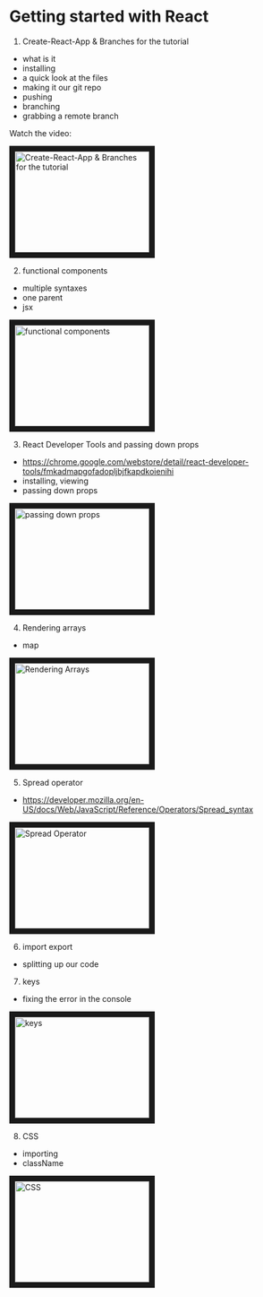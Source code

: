 # Getting started with React

1. Create-React-App & Branches for the tutorial

- what is it
- installing
- a quick look at the files
- making it our git repo
- pushing
- branching
- grabbing a remote branch

Watch the video:

<a href="http://www.youtube.com/watch?feature=player_embedded&v=wDEwq9UqZR8
" target="_blank"><img src="http://img.youtube.com/vi/wDEwq9UqZR8/0.jpg" 
alt="Create-React-App & Branches for the tutorial" width="240" height="180" border="10" /></a>

2. functional components

- multiple syntaxes
- one parent
- jsx

<a href="http://www.youtube.com/watch?feature=player_embedded&v=kxI9falAjuY
" target="_blank"><img src="http://img.youtube.com/vi/kxI9falAjuY/0.jpg" 
alt="functional components" width="240" height="180" border="10" /></a>

3. React Developer Tools and passing down props

- https://chrome.google.com/webstore/detail/react-developer-tools/fmkadmapgofadopljbjfkapdkoienihi
- installing, viewing
- passing down props

<a href="http://www.youtube.com/watch?feature=player_embedded&v=2ZFeXxX_dmM
" target="_blank"><img src="http://img.youtube.com/vi/2ZFeXxX_dmM/0.jpg" 
alt="passing down props" width="240" height="180" border="10" /></a>

4. Rendering arrays

- map

<a href="http://www.youtube.com/watch?feature=player_embedded&v=TLWg2BszaUU
" target="_blank"><img src="http://img.youtube.com/vi/TLWg2BszaUU/0.jpg" 
alt="Rendering Arrays" width="240" height="180" border="10" /></a>

5. Spread operator

- https://developer.mozilla.org/en-US/docs/Web/JavaScript/Reference/Operators/Spread_syntax

<a href="http://www.youtube.com/watch?feature=player_embedded&v=s5WwkDTULpo
" target="_blank"><img src="http://img.youtube.com/vi/s5WwkDTULpo/0.jpg" 
alt="Spread Operator" width="240" height="180" border="10" /></a>

6. import export

- splitting up our code

7. keys

- fixing the error in the console

<a href="http://www.youtube.com/watch?feature=player_embedded&v=cTXCmyR0r3c
" target="_blank"><img src="http://img.youtube.com/vi/cTXCmyR0r3c/0.jpg" 
alt="keys" width="240" height="180" border="10" /></a>

8. CSS

- importing
- className

<a href="http://www.youtube.com/watch?feature=player_embedded&v=DSov_RH0t70
" target="_blank"><img src="http://img.youtube.com/vi/DSov_RH0t70/0.jpg" 
alt="CSS" width="240" height="180" border="10" /></a>
